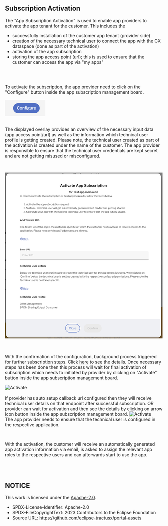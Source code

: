 ## Subscription Activation

The "App Subscription Activation" is used to enable app providers to activate the app tenant for the customer.
This includes the

- successfully installation of the customer app tenant (provider side)
- creation of the necessary technical user to connect the app with the CX dataspace (done as part of the activation)
- activation of the app subscription
- storing the app access point (url); this is used to ensure that the customer can access the app via "my apps"

<br>
<br>

To activate the subscription, the app provider need to click on the "Configure" button inside the app subscription management board.

![Configure](/docs/static/button-configure.png)
<br>
<br>

The displayed overlay provides an overview of the necessary input data (app access point/url) as well as the information which technical user profile is getting created.
Please note, the technical user created as part of the activation is created under the name of the customer. The app provider is responsible to ensure that the technical user credentials are kept secret and are not getting misused or misconfigured.

<br>

![Confirm](/docs/static/app-subscription-activation-screen.png)

<br>

With the confirmation of the configuration, background process triggered for further subscription steps. Click [here](/docs/admin/Interface%20Contracts/Offer-Autosetup.md#checklist-worker) to see the details.
Once necessary steps has been done then this process will wait for final activation of subscription which needs to initiated by provider by clicking on "Activate" button inside the app subscription management board.

![Activate](/docs/static/button-activate.png)
<br>
<br>
If provider has auto setup callback url configured then they will receive technical user details on that endpoint after successful subscription.
OR provider can wait for activation and then see the details by clicking on arrow icon button inside the app subscription management board.
![Activate](/docs/static/button-arrow.png)
<br>
The app provider needs to ensure that the technical user is configured in the respective application.

<br>

With the activation, the customer will receive an automatically generated app activation information via email, is asked to assign the relevant app roles to the respective users and can afterwards start to use the app.

<br>
<br>

## NOTICE

This work is licensed under the [Apache-2.0](https://www.apache.org/licenses/LICENSE-2.0).

- SPDX-License-Identifier: Apache-2.0
- SPDX-FileCopyrightText: 2023 Contributors to the Eclipse Foundation
- Source URL: https://github.com/eclipse-tractusx/portal-assets
